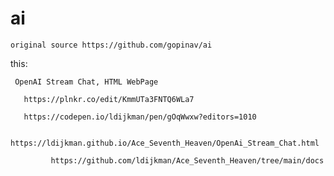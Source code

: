 # ai
 
    original source https://github.com/gopinav/ai 
    
  this: 
  
     OpenAI Stream Chat, HTML WebPage
     
       https://plnkr.co/edit/KmmUTa3FNTQ6WLa7
       
       https://codepen.io/ldijkman/pen/gOqWwxw?editors=1010
       
       https://ldijkman.github.io/Ace_Seventh_Heaven/OpenAi_Stream_Chat.html
       
             https://github.com/ldijkman/Ace_Seventh_Heaven/tree/main/docs
  
